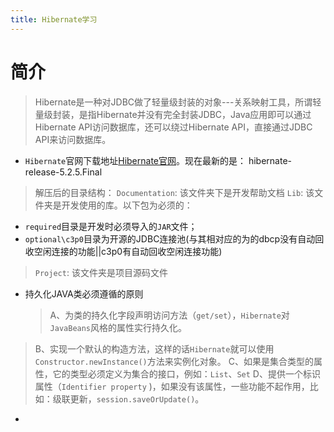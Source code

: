 ```yaml
---
title: Hibernate学习
---
```


# 简介
> Hibernate是一种对JDBC做了轻量级封装的对象---关系映射工具，所谓轻量级封装，是指Hibernate并没有完全封装JDBC，Java应用即可以通过Hibernate API访问数据库，还可以绕过Hibernate API，直接通过JDBC API来访问数据库。

- `Hibernate`官网下载地址[Hibernate官网](http://www.hibernate.org)。现在最新的是： hibernate-release-5.2.5.Final
 > 解压后的目录结构：
 > `Documentation`: 该文件夹下是开发帮助文档
 > `Lib`: 该文件夹是开发使用的库。以下包为必须的：
 - `required`目录是开发时必须导入的`JAR`文件；
 - `optional\c3p0`目录为开源的JDBC连接池(与其相对应的为的dbcp没有自动回收空闲连接的功能||c3p0有自动回收空闲连接功能)
  > `Project`: 该文件夹是项目源码文件
- 持久化JAVA类必须遵循的原则
  > A、为类的持久化字段声明访问方法（`get/set`），`Hibernate`对`JavaBeans`风格的属性实行持久化。
 > B、实现一个默认的构造方法，这样的话`Hibernate`就可以使用`Constructor.newInstance()`方法来实例化对象。
  C、如果是集合类型的属性，它的类型必须定义为集合的接口，例如：`List`、`Set`
  D、提供一个标识属性（`Identifier property` )，如果没有该属性，一些功能不起作用，比如：级联更新，`session.saveOrUpdate()`。
- 
